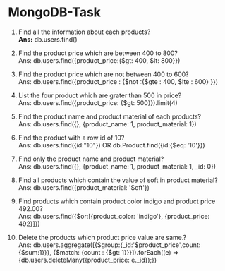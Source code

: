 # MongoDB-Task
1)	Find all the information about each products?<br/>
<b>Ans:</b> db.users.find()

2)	Find the product price which are between 400 to 800?<br/>
Ans: db.users.find({product_price:{$gt: 400, $lt: 800}})

3)	Find the product price which are not between 400 to 600?<br/>
Ans: db.users.find({product_price : {$not :{$gte : 400, $lte : 600} }})

4)	List the four product which are grater than 500 in price?<br/>
Ans: db.users.find({product_price: {$gt: 500}}).limit(4)

5)	Find the product name and product material of each products?<br/>
Ans: db.users.find({}, {product_name: 1, product_material: 1})

6)	Find the product with a row id of 10?<br/>
Ans: db.users.find({id:"10"})  OR  db.Product.find({id:{$eq: '10'}})

7)	Find only the product name and product material?<br/>
Ans: db.users.find({}, {product_name: 1, product_material: 1, _id: 0})

8)	Find all products which contain the value of soft in product material?<br/>
Ans: db.users.find({product_material: 'Soft'})

9)	Find products which contain product color indigo  and product price 492.00?<br/>
Ans: db.users.find({$or:[{product_color: 'indigo'}, {product_price: 492}]})

10)	Delete the products which product price value are same.?<br/>
Ans:
db.users.aggregate([{$group:{_id:'$product_price',count:{$sum:1}}},
{$match: {count : {$gt: 1}}}]).forEach((e) => {db.users.deleteMany({product_price: e._id});})














